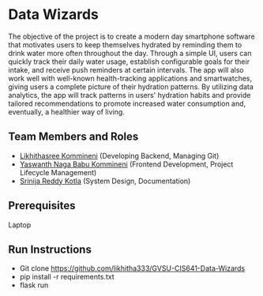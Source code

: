# Data Wizards

The objective of the project is to create a modern day smartphone software that motivates users to keep themselves hydrated by reminding them to drink water more often throughout the day. Through a simple UI, users can quickly track their daily water usage, establish configurable goals for their intake, and receive push reminders at certain intervals. The app will also work well with well-known health-tracking applications and smartwatches, giving users a complete picture of their hydration patterns. By utilizing data analytics, the app will track patterns in users' hydration habits and provide tailored recommendations to promote increased water consumption and, eventually, a healthier way of living.

## Team Members and Roles

* [Likhithasree Kommineni](https://github.com/likhitha333/CIS641-HW2-Kommineni) (Developing Backend, Managing Git)
* [Yaswanth Naga Babu Kommineni](https://github.com/KommineniYaswanth/CIS641-HW2-kommineni) (Frontend Development, Project Lifecycle Management)
* [Srinija Reddy Kotla](https://github.com/Srinija-Reddy/CIS641-HW2-Kotlas) (System Design, Documentation)

## Prerequisites
Laptop

## Run Instructions
* Git clone https://github.com/likhitha333/GVSU-CIS641-Data-Wizards
* pip install -r requirements.txt
* flask run

